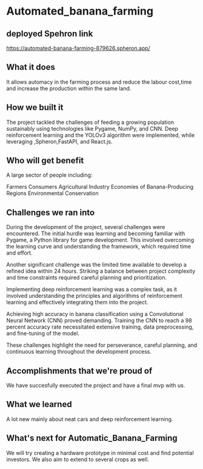 # Automated_banana_farming


## deployed Spehron link
https://automated-banana-farming-879626.spheron.app/



## What it does
It allows automacy in the farming process and reduce the labour cost,time and increase the production within the same land.

## How we built it
The project tackled the challenges of feeding a growing population sustainably using technologies like Pygame, NumPy, and CNN. Deep reinforcement learning and the YOLOv3 algorithm were implemented, while leveraging ,Spheron,FastAPI, and React.js. 



## Who will get benefit
A large sector of people including:

Farmers
Consumers
Agricultural Industry
Economies of Banana-Producing Regions
Environmental Conservation

## Challenges we ran into
During the development of the project, several challenges were encountered. The initial hurdle was learning and becoming familiar with Pygame, a Python library for game development. This involved overcoming the learning curve and understanding the framework, which required time and effort.

Another significant challenge was the limited time available to develop a refined idea within 24 hours. Striking a balance between project complexity and time constraints required careful planning and prioritization.

Implementing deep reinforcement learning was a complex task, as it involved understanding the principles and algorithms of reinforcement learning and effectively integrating them into the project.

Achieving high accuracy in banana classification using a Convolutional Neural Network (CNN) proved demanding. Training the CNN to reach a 98 percent accuracy rate necessitated extensive training, data preprocessing, and fine-tuning of the model.

These challenges highlight the need for perseverance, careful planning, and continuous learning throughout the development process.



## Accomplishments that we're proud of
We have succesfully executed the project and have a final mvp with us.

## What we learned
A lot new mainly about neat cars and deep reinforcement learning.

## What's next for Automatic_Banana_Farming
We will try creating a hardware prototype in minimal cost and find potential investors. We also aim to extend to several crops as well.


